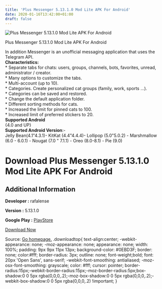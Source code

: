 ```yaml
---
title: 'Plus Messenger 5.13.1.0 Mod Lite APK For Android'
date: 2020-01-16T13:42:00+01:00
draft: false
---
```


![Plus Messenger 5.13.1.0 Mod Lite APK For Android](https://i1.wp.com/apkhome.net/wp-content/uploads/2020/01/Plus-Messenger-5.13.1.0-Mod-Lite.png "Plus Messenger 5.13.1.0 Mod Lite APK For Android")

  

Plus Messenger 5.13.1.0 Mod Lite APK For Android

In addition Messenger is an unofficial messaging application that uses the Telegram API.  
**Characteristics:**  
\* Separate tabs for chats: users, groups, channels, bots, favorites, unread, administrator / creator.  
\* Many options to customize the tabs.  
\* Multi-account (up to 10).  
\* Categories. Create personalized cat groups (family, work, sports ...).  
\* Categories can be saved and restored.  
\* Change the default application folder.  
\* Different sorting methods for cats.  
\* Increased the limit for pinned cats to 100.  
\* Increased limit of preferred stickers to 20.  
**Supported Android**  
{4.0 and UP}  
**Supported Android Version**:-  
Jelly Bean(4.1"4.3.1)- KitKat (4.4"4.4.4)- Lollipop (5.0"5.0.2) - Marshmallow (6.0 - 6.0.1) - Nougat (7.0 " 7.1.1) - Oreo (8.0-8.1) - Pie (9.0)

Download Plus Messenger 5.13.1.0 Mod Lite APK For Android
=========================================================

Additional Information
----------------------

**Developer :** rafalense

**Version :** 5.13.1.0

**Google Play :** [PlayStore](https://play.google.com/store/apps/details?id=org.telegram.plus)

  

[Download Now](https://store4app.co/post/plus-messenger-5-13-1-0-mod-lite-apk-for-android_1579178507)

  
Source: [Go homepage.](https://store4app.co/post/plus-messenger-5-13-1-0-mod-lite-apk-for-android_1579178507) .downloadtop{ text-align:center; -webkit-appearance: none; -moz-appearance: none; appearance: none; width: 100%; padding: 9px 9px 11px 13px; background-color: #0EBD3F; border: none; color:#fff; border-radius: 3px; outline: none; font-weight;bold; font: 20px 'Open Sans', sans-serif; -webkit-font-smoothing: antialiased; -moz-osx-font-smoothing: grayscale; color: #fff; cursor: pointer; border-radius:15px;-webkit-border-radius:15px;-moz-border-radius:5px;box-shadow:0 0 5px rgba(0,0,0,.2);-moz-box-shadow:0 0 5px rgba(0,0,0,.2);-webkit-box-shadow:0 0 5px rgba(0,0,0,.2) !important; }